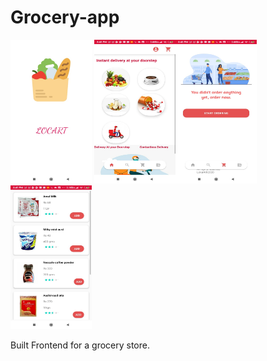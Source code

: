 # Grocery-app
<img src ="5.jpeg" width="130" height="230" /> <img src ="6.jpeg" width="130" height="230" /><img src ="7.jpeg" width="130" height="230" /> <img src ="8.jpeg" width="130" height="230" />


Built Frontend for a grocery store. 
